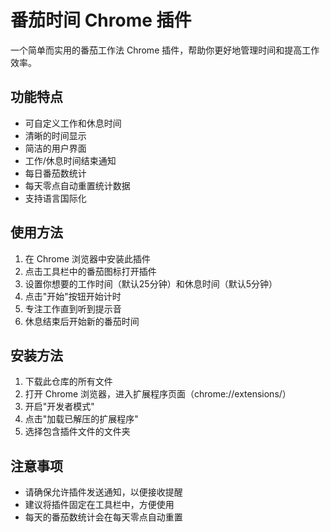 # 番茄时间 Chrome 插件

一个简单而实用的番茄工作法 Chrome 插件，帮助你更好地管理时间和提高工作效率。

## 功能特点

- 可自定义工作和休息时间
- 清晰的时间显示
- 简洁的用户界面
- 工作/休息时间结束通知
- 每日番茄数统计
- 每天零点自动重置统计数据
- 支持语言国际化

## 使用方法

1. 在 Chrome 浏览器中安装此插件
2. 点击工具栏中的番茄图标打开插件
3. 设置你想要的工作时间（默认25分钟）和休息时间（默认5分钟）
4. 点击"开始"按钮开始计时
5. 专注工作直到听到提示音
6. 休息结束后开始新的番茄时间

## 安装方法

1. 下载此仓库的所有文件
2. 打开 Chrome 浏览器，进入扩展程序页面（chrome://extensions/）
3. 开启"开发者模式"
4. 点击"加载已解压的扩展程序"
5. 选择包含插件文件的文件夹

## 注意事项

- 请确保允许插件发送通知，以便接收提醒
- 建议将插件固定在工具栏中，方便使用
- 每天的番茄数统计会在每天零点自动重置 